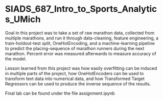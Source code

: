 # SIADS_687_Intro_to_Sports_Analytics_UMich

Goal in this project was to take a set of raw marathon data, collected from multiple marathons, and run it through data-cleaning, feature engineering, a train-holdout-test split, OneHotEncoding, and a machine-learning pipeline to predict the placing-sequence of marathon runners during the next marathon. Percent error was measured afterwards to measure accuracy of the model.  

Lesson learned from this project was how easily overfitting can be induced in multiple parts of the project, how OneHotEncoders can be used to transform text data into numerical data, and how Transformed Target Regressors can be used to produce the inverse sequence of the results.

Final lab can be found under the file assignment.ipynb
